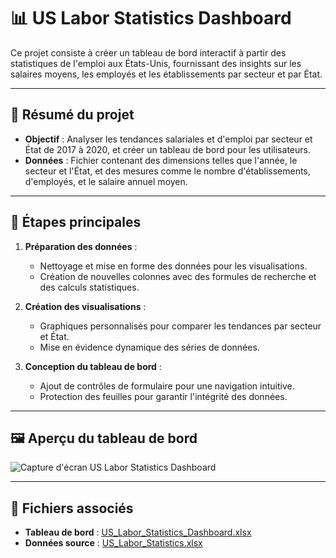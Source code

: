 # 📊 US Labor Statistics Dashboard

Ce projet consiste à créer un tableau de bord interactif à partir des statistiques de l'emploi aux États-Unis, fournissant des insights sur les salaires moyens, les employés et les établissements par secteur et par État.

---

## 📝 Résumé du projet
- **Objectif** : Analyser les tendances salariales et d'emploi par secteur et État de 2017 à 2020, et créer un tableau de bord pour les utilisateurs.
- **Données** : Fichier contenant des dimensions telles que l'année, le secteur et l'État, et des mesures comme le nombre d'établissements, d'employés, et le salaire annuel moyen.

---

## 🔑 Étapes principales
1. **Préparation des données** :
   - Nettoyage et mise en forme des données pour les visualisations.
   - Création de nouvelles colonnes avec des formules de recherche et des calculs statistiques.

2. **Création des visualisations** :
   - Graphiques personnalisés pour comparer les tendances par secteur et État.
   - Mise en évidence dynamique des séries de données.

3. **Conception du tableau de bord** :
   - Ajout de contrôles de formulaire pour une navigation intuitive.
   - Protection des feuilles pour garantir l'intégrité des données.

---

## 🖼️ Aperçu du tableau de bord
![Capture d'écran US Labor Statistics Dashboard](https://github.com/Arnaudl44/Excel-Projects/blob/main/US%20Labor%20Statistics%20Dashboard/images/Capture_US_Labor_Statistics_Dashboard.png)

---

## 📁 Fichiers associés
- **Tableau de bord** : [US_Labor_Statistics_Dashboard.xlsx](https://github.com/Arnaudl44/Excel-Projects/blob/main/US%20Labor%20Statistics%20Dashboard/US_Labor_Statistics_Dashboard.xlsx)
- **Données source** : [US_Labor_Statistics.xlsx](https://github.com/Arnaudl44/Excel-Projects/blob/main/US%20Labor%20Statistics%20Dashboard/US_Labor_Statistics.xlsx)
